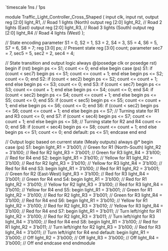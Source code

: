 `timescale 1ns / 1ps

module Traffic_Light_Controller_Cross_Shaped (
    input clk,
    input rst,
    output reg [2:0] light_R1, // Road 1 lights (North)
    output reg [2:0] light_R2, // Road 2 lights (East)
    output reg [2:0] light_R3, // Road 3 lights (South)
    output reg [2:0] light_R4  // Road 4 lights (West)
);

  // State encoding
    parameter S1 = 0, S2 = 1, S3 = 2, S4 = 3, S5 = 4, S6 = 5, S7 = 6, S8 = 7;
    reg [3:0] ps; // Present state
    reg [3:0] count;
    parameter sec7 = 7, sec5 = 5, sec2 = 2, sec4 = 4;

  // State transition and output logic
    always @(posedge clk or posedge rst) begin
        if (rst) begin
            ps <= S1;
            count <= 0;
        end else begin
            case (ps)
                S1: if (count < sec7) begin
                        ps <= S1;
                        count <= count + 1;
                    end else begin
                        ps <= S2;
                        count <= 0;
                    end
                S2: if (count < sec2) begin
                        ps <= S2;
                        count <= count + 1;
                    end else begin
                        ps <= S3;
                        count <= 0;
                    end
                S3: if (count < sec7) begin
                        ps <= S3;
                        count <= count + 1;
                    end else begin
                        ps <= S4;
                        count <= 0;
                    end
                S4: if (count < sec2) begin
                        ps <= S4;
                        count <= count + 1;
                    end else begin
                        ps <= S5;
                        count <= 0;
                    end
                S5: if (count < sec5) begin
                        ps <= S5;
                        count <= count + 1;
                    end else begin
                        ps <= S6;
                        count <= 0;
                    end
                S6: if (count < sec2) begin
                        ps <= S6;
                        count <= count + 1;
                    end else begin
                        ps <= S7; // Turning state for R1 and R3
                        count <= 0;
                    end
                S7: if (count < sec4) begin
                        ps <= S7;
                        count <= count + 1;
                    end else begin
                        ps <= S8; // Turning state for R2 and R4
                        count <= 0;
                    end
                S8: if (count < sec4) begin
                        ps <= S8;
                        count <= count + 1;
                    end else begin
                        ps <= S1;
                        count <= 0;
                    end
                default: ps <= S1;
            endcase
        end
    end

  // Output logic based on current state (Mealy outputs)
    always @* begin
        case (ps)
            S1: begin
                light_R1 = 3'b001; // Green for R1 (North-South)
                light_R2 = 3'b100; // Red for R2
                light_R3 = 3'b001; // Green for R3
                light_R4 = 3'b100; // Red for R4
            end
            S2: begin
                light_R1 = 3'b010; // Yellow for R1
                light_R2 = 3'b100; // Red for R2
                light_R3 = 3'b010; // Yellow for R3
                light_R4 = 3'b100; // Red for R4
            end
            S3: begin
                light_R1 = 3'b100; // Red for R1
                light_R2 = 3'b001; // Green for R2 (East-West)
                light_R3 = 3'b100; // Red for R3
                light_R4 = 3'b001; // Green for R4
            end
            S4: begin
                light_R1 = 3'b100; // Red for R1
                light_R2 = 3'b010; // Yellow for R2
                light_R3 = 3'b100; // Red for R3
                light_R4 = 3'b010; // Yellow for R4
            end
            S5: begin
                light_R1 = 3'b001; // Green for R1
                light_R2 = 3'b100; // Red for R2
                light_R3 = 3'b001; // Green for R3
                light_R4 = 3'b100; // Red for R4
            end
            S6: begin
                light_R1 = 3'b010; // Yellow for R1
                light_R2 = 3'b100; // Red for R2
                light_R3 = 3'b010; // Yellow for R3
                light_R4 = 3'b100; // Red for R4
            end
            S7: begin
                light_R1 = 3'b011; // Turn left/right for R1
                light_R2 = 3'b100; // Red for R2
                light_R3 = 3'b011; // Turn left/right for R3
                light_R4 = 3'b100; // Red for R4
            end
            S8: begin
                light_R1 = 3'b100; // Red for R1
                light_R2 = 3'b011; // Turn left/right for R2
                light_R3 = 3'b100; // Red for R3
                light_R4 = 3'b011; // Turn left/right for R4
            end
            default: begin
                light_R1 = 3'b000; // Off
                light_R2 = 3'b000; // Off
                light_R3 = 3'b000; // Off
                light_R4 = 3'b000; // Off
            end
        endcase
    end
endmodule

